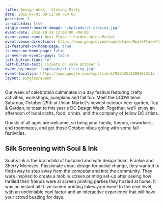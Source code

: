 ```yaml
---
title: Design Week - Closing Party
date: 2016-07-03 09:52:00 -04:00
position: 5
is-saturday: true
single-event-header-image: "/uploads/cl-closing.jpg"
event-date: 2016-10-29 13:00:00 -04:00
event-venue-name: Neal Place + Garden—Union Market
event-venue-directions: https://www.google.com/maps/place/Neal+Place+Tap+%2B+Garden/@38.9090931,-77.0013178,17z/data=!3m1!4b1!4m5!3m4!1s0x89b7b81a771509b3:0xff2f5c38b4df2808!8m2!3d38.9090931!4d-76.9991291
is-featured-on-home-page: true
is-even-on-home-page: false
is-even-on-events-page: false
left-button-link: "#"
left-button-text: Tickets on sale October 6
event-bg-image: "/uploads/cl-closing.jpg"
event-location: https://www.google.com/maps?cid=17935525282803673115
layout: singles/event
---
```


Our week of celebration culminates in a day festival featuring crafty activities, workshops, pumpkins and fall fun. Meet the DCDW team Saturday, October 29th at Union Market's newest outdoor beer garden, Tap & Garden, to toast to this year's DC Design Week. Together, we'll enjoy an afternoon of local crafts, food, drinks, and the company of fellow DC artists. 

Guests of all ages are welcome, so bring your family, friends, coworkers, and roommates, and get those October vibes going with some fall festivities. 

## Silk Screening with Soul & Ink

Soul & Ink is the brainchild of husband and wife design team, Frankie and Sherry Meneses. Passionate about design for social change, they wanted to find away to step away from the computer and into the community. They were inspired to create a mobile screen printing set-up after seeing how thrilled their friends were at screen printing parties they hosted at home. It was an instant hit! Live screen printing takes your event to the next level, with an undeniable cool factor and an interactive experience that will have your crowd buzzing for days.

